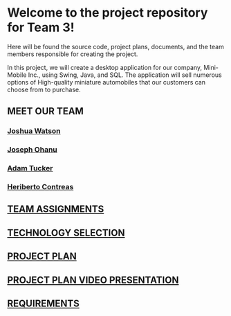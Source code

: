 # Welcome to the project repository for Team 3!

Here will be found the source code, project plans, documents, and the team members responsible for creating the project.

In this project, we will create a desktop application for our company, Mini-Mobile Inc., using Swing, Java, and SQL.
The application will sell numerous options of High-quality miniature automobiles that our customers can choose from to purchase.

## MEET OUR TEAM

### [**Joshua Watson**](https://github.com/jwats164/Team3Project/blob/main/Joshua-Watson-Resume.md)


### [**Joseph Ohanu**](https://github.com/jwats164/Team3Project/blob/main/Joseph-Ohanu-Resume.md)


### [**Adam Tucker**](https://github.com/jwats164/Team3Project/blob/main/Adam-Tucker-Resume.md)


### [**Heriberto Contreas**](https://github.com/jwats164/Team3Project/blob/main/Heriberto-Contreras_Resume.md)




## [TEAM ASSIGNMENTS](https://github.com/jwats164/Team3Project/blob/main/Team-Assignments.md)


## [TECHNOLOGY SELECTION](https://github.com/jwats164/Team3Project/blob/main/Technology-Description.md)


## [PROJECT PLAN](https://adkisson-swe-f23.youtrack.cloud/gantt-charts/174-22)


## [PROJECT PLAN VIDEO PRESENTATION](https://screenpal.com/watch/c06IcCV58G3)


## [REQUIREMENTS](https://github.com/jwats164/Team3Project/tree/main/Requirements)
